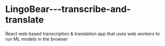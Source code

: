 # LingoBear---transcribe-and-translate
React web based transcription &amp; translation app that uses web workers to run ML models in the browser
